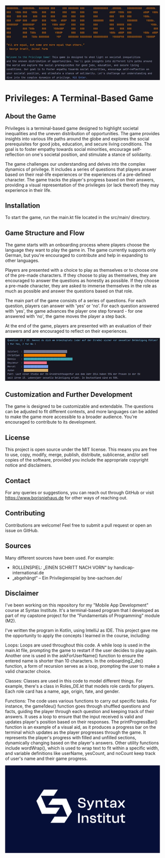 ![Screenshot](./img/screen2priv.JPG)

# Privileges: A Terminal-Based Game
## About the Game
Privileges is a terminal-based game designed to highlight societal inequalities and the uneven distribution of opportunities. The game provides insights into various life paths around the globe and explores the social prerequisites for good jobs, education, and secure living conditions. The goal is to foster empathy towards social minorities, encourage self-reflection on one's societal position, and stimulate a stance of solidarity.

The game challenges our understanding and delves into the complex dynamics of privilege. It includes a series of questions that players answer based on their real-life experiences or the experiences of a pre-defined character. The game tracks the player's progress based on their answers, providing a visual representation of the privileges (or lack thereof) they may experience in their life.

## Installation
To start the game, run the main.kt file located in the src/main/ directory.

## Game Structure and Flow
The game starts with an onboarding process where players choose the language they want to play the game in. The game currently supports only German, but you're encouraged to contribute and help in expanding to other languages.

Players are presented with a choice to play as themselves or to choose one of the pre-made characters. If they choose to play as themselves, they are encouraged to answer the questions as honestly as possible. If they choose a pre-made character, they are asked to immerse themselves in the role as much as possible and answer the questions based on that role.

The main part of the game consists of a series of questions. For each question, players can answer with 'yes' or 'no'. For each question answered with 'yes', the game advances the player one step forward - for one answered with 'no', the game moves the player a step back.

At the end of the game, players are presented with an evaluation of their answers and are encouraged to reflect on their experiences.

![Screenshot](./img/screen1priv.JPG)

## Customization and Further Development
The game is designed to be customizable and extendable. The questions can be adjusted to fit different contexts, and more languages can be added to make the game more accessible to a broader audience. You're encouraged to contribute to its development.

## License
This project is open source under the MIT license. This means you are free to use, copy, modify, merge, publish, distribute, sublicense, and/or sell copies of the software, provided you include the appropriate copyright notice and disclaimers.

## Contact
For any queries or suggestions, you can reach out through GitHub or visit https://www.borisniehaus.de for other ways of reaching out.

## Contributing
Contributions are welcome! Feel free to submit a pull request or open an issue on GitHub.

## Sources
Many different sources have been used. For example:

- ROLLENSPIEL: „EINEN SCHRITT NACH VORN“ by handicap-international.de
- „abgehängt“ – Ein Privilegienspiel by bne-sachsen.de/

## Disclaimer
I've been working on this repository for my "Mobile App Development" course at Syntax Institute. It's a terminal-based program that I developed as part of my capstone project for the "Fundamentals of Programming" module (M2).

I've written the program in Kotlin, using IntelliJ as IDE. This project gave me the opportunity to apply the concepts I learned in the course, including:

Loops: Loops are used throughout this code. A while loop is used in the main.kt file, prompting the game to restart if the user decides to play again. Another one is used in the askForUserName() function to ensure the entered name is shorter than 10 characters. In the onboarding2_de() function, a form of recursion serves as a loop, prompting the user to make a valid character choice.

Classes: Classes are used in this code to model different things. For example, there's a class in Roles_DE.kt that models role cards for players. Each role card has a name, age, origin, fate, and gender.

Functions: The code uses various functions to carry out specific tasks. For instance, the game1deu() function goes through shuffled questions and facts, guiding the player through each question and keeping track of their answers. It uses a loop to ensure that the input received is valid and updates player's position based on their responses. The printProgressBar() function is an example of a visual aid, as it produces a progress bar on the terminal which updates as the player progresses through the game. It represents the player's progress with filled and unfilled sections, dynamically changing based on the player's answers. Other utility functions include wordWrap(), which is used to wrap text to fit within a specific width, and variable definitions like userName, yesCount, and noCount keep track of user's name and their game progress.

![Syntax Institute](./img/syntax-alt-image.png)

